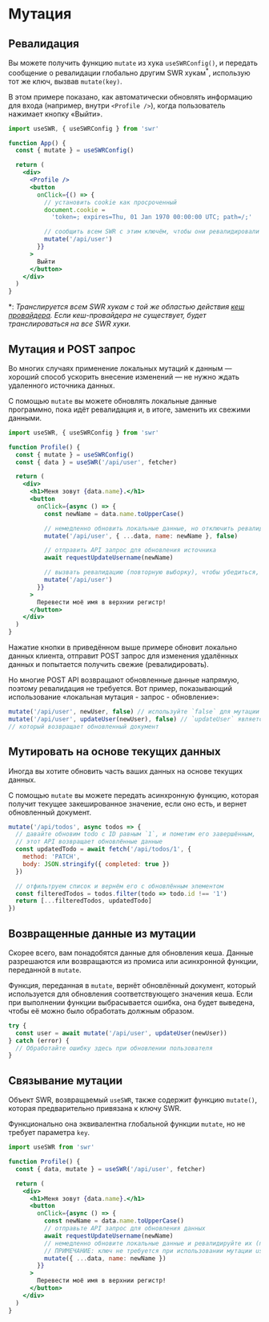 # Мутация

## Ревалидация

Вы можете получить функцию `mutate` из хука `useSWRConfig()`, и передать сообщение о ревалидации глобально другим SWR хукам<sup>\*</sup>, использую тот же ключ, вызвав `mutate(key)`.

В этом примере показано, как автоматически обновлять информацию для входа (например, внутри `<Profile />`), когда пользователь нажимает кнопку «Выйти».

```jsx
import useSWR, { useSWRConfig } from 'swr'

function App() {
  const { mutate } = useSWRConfig()

  return (
    <div>
      <Profile />
      <button
        onClick={() => {
          // установить cookie как просроченный
          document.cookie =
            'token=; expires=Thu, 01 Jan 1970 00:00:00 UTC; path=/;'

          // сообщить всем SWR с этим ключём, чтобы они ревалидировали
          mutate('/api/user')
        }}
      >
        Выйти
      </button>
    </div>
  )
}
```

\*: _Транслируется всем SWR хукам с той же областью действия [кеш провайдера](/docs/cache). Если кеш-провайдера не существует, будет транслироваться на все SWR хуки._

## Мутация и POST запрос

Во многих случаях применение локальных мутаций к данным — хороший способ ускорить внесение изменений — не нужно ждать удаленного источника данных.

С помощью `mutate` вы можете обновлять локальные данные программно, пока идёт ревалидация и, в итоге, заменить их свежими данными.

```jsx
import useSWR, { useSWRConfig } from 'swr'

function Profile() {
  const { mutate } = useSWRConfig()
  const { data } = useSWR('/api/user', fetcher)

  return (
    <div>
      <h1>Меня зовут {data.name}.</h1>
      <button
        onClick={async () => {
          const newName = data.name.toUpperCase()

          // немедленно обновить локальные данные, но отключить ревалидацию
          mutate('/api/user', { ...data, name: newName }, false)

          // отправить API запрос для обновления источника
          await requestUpdateUsername(newName)

          // вызвать ревалидацию (повторную выборку), чтобы убедиться, что наши локальные данные верны
          mutate('/api/user')
        }}
      >
        Перевести моё имя в верхнии регистр!
      </button>
    </div>
  )
}
```

Нажатие кнопки в приведённом выше примере обновит локально данных клиента, отправит POST запрос для изменения удалённых данных и попытается получить свежие (ревалидировать).

Но многие POST API возвращают обновленные данные напрямую, поэтому ревалидация не требуется. Вот пример, показывающий использование «локальная мутация - запрос - обновление»:

```jsx
mutate('/api/user', newUser, false) // используйте `false` для мутации без ревалидации
mutate('/api/user', updateUser(newUser), false) // `updateUser` является промисом запроса,
// который возвращает обновленный документ
```

## Мутировать на основе текущих данных

Иногда вы хотите обновить часть ваших данных на основе текущих данных.

С помощью `mutate` вы можете передать асинхронную функцию, которая получит текущее закешированное значение, если оно есть, и вернет обновленный документ.

```jsx
mutate('/api/todos', async todos => {
  // давайте обновим todo с ID равным `1`, и пометим его завершённым,
  // этот API возвращает обновлённые данные
  const updatedTodo = await fetch('/api/todos/1', {
    method: 'PATCH',
    body: JSON.stringify({ completed: true })
  })

  // отфильтруем список и вернём его с обновлённым элементом
  const filteredTodos = todos.filter(todo => todo.id !== '1')
  return [...filteredTodos, updatedTodo]
})
```

## Возвращенные данные из мутации

Скорее всего, вам понадобятся данные для обновления кеша. Данные разрешаются или возвращаются из промиса или асинхронной функции, переданной в `mutate`.

Функция, переданная в `mutate`, вернёт обновлённый документ, который используется для обновления соответствующего значения кеша. Если при выполнении функции выбрасывается ошибка, она будет выведена, чтобы её можно было обработать должным образом.

```jsx
try {
  const user = await mutate('/api/user', updateUser(newUser))
} catch (error) {
  // Обработайте ошибку здесь при обновлении пользователя
}
```

## Связывание мутации

Объект SWR, возвращаемый `useSWR`, также содержит функцию `mutate()`, которая предварительно привязана к ключу SWR.

Функционально она эквивалентна глобальной функции `mutate`, но не требует параметра `key`.

```jsx
import useSWR from 'swr'

function Profile() {
  const { data, mutate } = useSWR('/api/user', fetcher)

  return (
    <div>
      <h1>Меня зовут {data.name}.</h1>
      <button
        onClick={async () => {
          const newName = data.name.toUpperCase()
          // отправьте API запрос для обновления данных
          await requestUpdateUsername(newName)
          // немедленно обновите локальные данные и ревалидируйте их (повторная выборка)
          // ПРИМЕЧАНИЕ: ключ не требуется при использовании мутации useSWR, поскольку он предварительно привязан
          mutate({ ...data, name: newName })
        }}
      >
        Перевести моё имя в верхнии регистр!
      </button>
    </div>
  )
}
```
